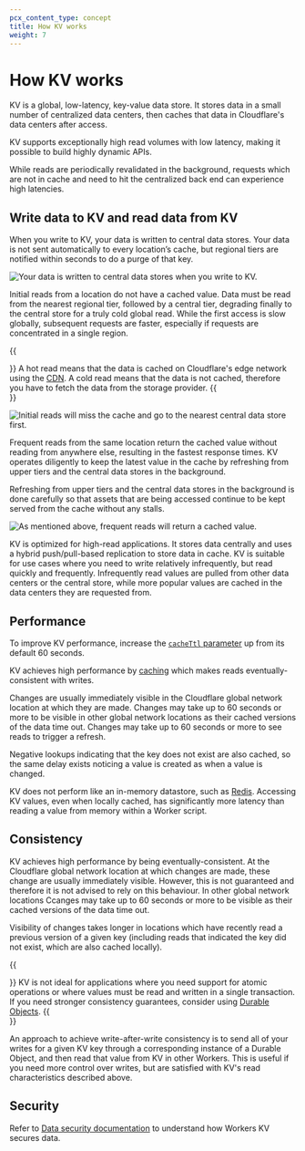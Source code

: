 ```yaml
---
pcx_content_type: concept
title: How KV works
weight: 7
---
```


# How KV works

KV is a global, low-latency, key-value data store. It stores data in a small number of centralized data centers, then caches that data in Cloudflare's data centers after access. 

KV supports exceptionally high read volumes with low latency, making it possible to build highly dynamic APIs. 

While reads are periodically revalidated in the background, requests which are not in cache and need to hit the centralized back end can experience high latencies.

## Write data to KV and read data from KV

When you write to KV, your data is written to central data stores. Your data is not sent automatically to every location’s cache, but regional tiers are notified within seconds to do a purge of that key.

![Your data is written to central data stores when you write to KV.](/images/kv/kv-write.svg)

Initial reads from a location do not have a cached value. Data must be read from the nearest regional tier, followed by a central tier, degrading finally to the central store for a truly cold global read. While the first access is slow globally, subsequent requests are faster, especially if requests are concentrated in a single region.

{{<Aside type="note" header="Hot and cold read">}} 
A hot read means that the data is cached on Cloudflare's edge network using the [CDN](https://developers.cloudflare.com/cache/). A cold read means that the data is not cached, therefore you have to fetch the data from the storage provider.
{{</Aside>}}

![Initial reads will miss the cache and go to the nearest central data store first.](/images/kv/kv-slow-read.svg)

Frequent reads from the same location return the cached value without reading from anywhere else, resulting in the fastest response times. KV operates diligently to keep the latest value in the cache by refreshing from upper tiers and the central data stores in the background. 

Refreshing from upper tiers and the central data stores in the background is done carefully so that assets that are being accessed continue to be kept served from the cache without any stalls.

![As mentioned above, frequent reads will return a cached value.](/images/kv/kv-fast-read.svg)

KV is optimized for high-read applications. It stores data centrally and uses a hybrid push/pull-based replication to store data in cache. KV is suitable for use cases where you need to write relatively infrequently, but read quickly and frequently. Infrequently read values are pulled from other data centers or the central store, while more popular values are cached in the data centers they are requested from.

## Performance

To improve KV performance, increase the [`cacheTtl` parameter](/kv/api/read-key-value-pairs/#cachettl-parameter) up from its default 60 seconds. 

KV achieves high performance by [caching](https://www.cloudflare.com/en-gb/learning/cdn/what-is-caching/) which makes reads eventually-consistent with writes. 

Changes are usually immediately visible in the Cloudflare global network location at which they are made. Changes may take up to 60 seconds or more to be visible in other global network locations as their cached versions of the data time out. Changes may take up to 60 seconds or more to see reads to trigger a refresh. 

Negative lookups indicating that the key does not exist are also cached, so the same delay exists noticing a value is created as when a value is changed.

KV does not perform like an in-memory datastore, such as [Redis](https://redis.io). Accessing KV values, even when locally cached, has significantly more latency than reading a value from memory within a Worker script.

## Consistency

KV achieves high performance by being eventually-consistent. At the Cloudflare global network location at which changes are made, these change are usually immediately visible. However, this is not guaranteed and therefore it is not advised to rely on this behaviour. In other global network locations Ccanges may take up to 60 seconds or more to be visible as their cached versions of the data time out. 



Visibility of changes takes longer in locations which have recently read a previous version of a given key (including reads that indicated the key did not exist, which are also cached locally). 

{{<Aside type="note">}}
KV is not ideal for applications where you need support for atomic operations or where values must be read and written in a single transaction.
If you need stronger consistency guarantees, consider using [Durable Objects](/durable-objects/). 
{{</Aside>}}

An approach to achieve write-after-write consistency is to send all of your writes for a given KV key through a corresponding instance of a Durable Object, and then read that value from KV in other Workers. This is useful if you need more control over writes, but are satisfied with KV's read characteristics described above.
## Security

Refer to [Data security documentation](/kv/reference/data-security/) to understand how Workers KV secures data.
